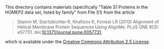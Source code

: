This directory contains materials (specifically "Table S1 Proteins in the HOMEP2 data set, listed by family" from File S1) from the article  

> Stamm M, Staritzbichler R, Khafizov K, Forrest LR (2013) Alignment of Helical Membrane Protein Sequences Using AlignMe. PLoS ONE 8(3): e57731. doi:[10.1371/journal.pone.0057731](http://dx.doi.org/10.1371/journal.pone.0057731),  

which is available under the [Creative Commons Attribution 2.5 License](http://creativecommons.org/licenses/by/2.5/).
